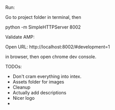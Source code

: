 Run:

Go to project folder in terminal, then

python -m SimpleHTTPServer 8002


Validate AMP:

Open URL:
http://localhost:8002/#development=1

in browser, then open chrome dev console.


TODOs:

- Don't cram everything into intex.
- Assets folder for images
- Cleanup
- Actually add descriptions
- Nicer logo
-